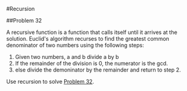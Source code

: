 #Recursion

##Problem 32

A recursive function is a function that calls itself until it arrives at the solution. Euclid's algorithm recurses to find the greatest common denominator of two numbers using the following steps:

1. Given two numbers, a and b divide a by b
2. If the remainder of the division is 0, the numerator is the gcd.
3. else divide the demoninator by the remainder and return to step 2.

Use recursion to solve [Problem 32](../p/p32.md).

